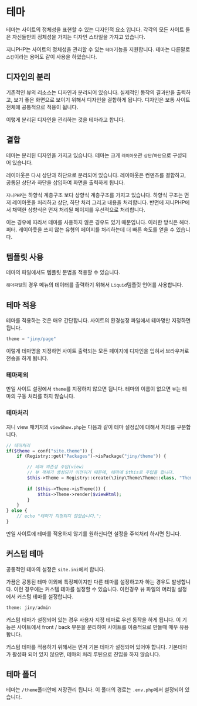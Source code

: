 # 테마
테마는 사이트의 정체성을 표현할 수 있는 디자인적 요소 입니다. 각각의 모든 사이트 들은 자신들만의 정체성을 가지는 디자인 스타일을 가지고 있습니다.

지니PHP는 사이트의 정체성을 관리할 수 있는 `테마`기능을 지원합니다. 테마는 다른말로 `스킨`이라는 용어도 같이 사용을 하였습니다. 

## 디자인의 분리
기존적인 뷰의 리소스는 디자인과 분리되어 있습니다. 실제적인 동작의 결과만을 출력하고, 보기 좋은 화면으로 보이기 위해서 디자인을 결합하게 됩니다.
디자인은 보통 사이트 전체에 공통적으로 적용이 됩니다.

이렇게 분리된 디자인을 괸리하는 것을 테마라고 합니다.

## 결합
테마는 분리된 디자인을 가지고 있습니다. 테마는 크게 `레이아웃`관 `상단`/`하단`으로 구성되어 있습니다. 

레이아웃은 다시 상단과 하단으로 분리되어 있습니다.
레이아웃은 컨덴츠를 결합하고, 공통된 상단과 하단을 삽입하여 화면을 출력하게 됩니다.

`지니PHP`는 하향식 계층구조 보다 상향식 계층구조를 가지고 있습니다.
하향식 구조는 먼저 레이아웃을 처리하고 상단, 하단 처리 그리고 내용을 처리함니다.
반면에 지니PHP에서 채택한 상향식은 먼저 처리될 페이지를 우선적으로 처리합니다.

이는 경우에 따라서 테마를 사용하지 않은 경우도 있기 때문입니다.
이러한 방식은 해더. 퍼터. 레이아웃을 쓰지 않는 유형의 페이지를 처리하는데 더 빠른 속도를 얻을 수 있습니다.


## 템플릿 사용
테마의 파일에서도 템플릿 문법을 적용할 수 있습니다.

`해더파일`의 경우 메뉴의 데이터를 출력하기 위해서 `Liquid`템플릿 언어를 사용합니다.


## 테마 적용
테마를 적용하는 것은 매우 간단합니다. 사이트의 환경설정 파일에서 테마명만 지정하면 됩니다.

```php
theme = "jiny/page"
```
이렇게 테마명을 지정하면 사이트 출력되는 모든 페이지에 디자인을 입혀서 브라우저로 전송을 하게 됩니다.

### 테마제외
만일 사이트 설정에서 `theme`를 지정하지 않으면 됩니다.
테마의 이름이 없으면 `뷰`는 테마의 구동 처리를 하지 않습니다.

### 테마처리
지니 view 패키지의 `viewShow.php`는 다음과 같이 테마 설정값에 대해서 처리를 구분합니다.

```php
// 테마처리
if($theme = conf("site.theme")) {
    if (Registry::get("Packages")->isPackage("jiny/theme")) {

        // 테마 의존성 주입(view)
        // 뷰 객체가 생성되기 이전이기 때문에, 테마에 $this로 주입을 합니다.
        $this->Theme = Registry::create(\Jiny\Theme\Theme::class, "Theme", $this);
        
        if ($this->Theme->isTheme()) {
            $this->Theme->render($viewHtml);        
        }
    }
} else {
    // echo "테마가 지정되지 않았습니다.";
}
```

만일 사이트에 테마를 적용하지 않기를 원하신다면 설정을 주석처리 하시면 됩니다.



## 커스텀 테마
공통적인 테마의 설정은 `site.ini`에서 합니다. 

가끔은 공통된 테마 이외에 특정페이지만 다른 테마를 설정하고자 하는 경우도 발생합니다. 이런 경우에는 커스템 테마를 설정할 수 있습니다.
이런경우 뷰 파일의 머리말 설정에서 커스텀 테마를 설정합니다.

```php
theme: jiny/admin
```

커스텀 테마가 설정되어 있는 경우 사용자 지정 테마로 우선 동작을 하게 됩니다. 
이 기능은 사이트에서 front / back 부분을 분리하여 사이트를 이중적으로 만들때 매우 유용합니다.

커스텀 테마를 적용하기 위해서는 먼저 기본 테마가 설정되어 있어야 합니다. 
기본테마가 활성화 되어 있지 않으면, 테마의 처리 루틴으로 진입을 하지 않습니다.


## 테마 폴더
테마는 `/theme`폴더안에 저장관리 됩니다. 이 폴더의 경로는 `.env.php`에서 설정되어 있습니다.
